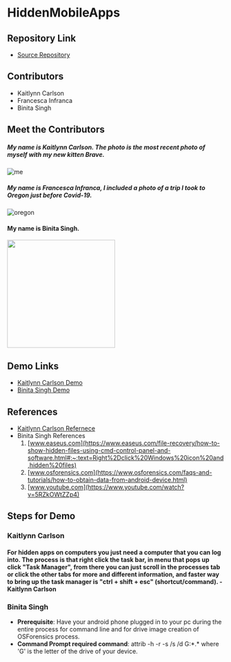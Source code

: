 # HiddenMobileApps

## Repository Link

- [Source Repository](https://github.com/francescainfranca/HiddenMobileApps)

## Contributors
- Kaitlynn Carlson
- Francesca Infranca
- Binita Singh

## Meet the Contributors
##### My name is Kaitlynn Carlson. The photo is the most recent photo of myself with my new kitten Brave.
![me](https://user-images.githubusercontent.com/54418804/95148267-86784200-0748-11eb-9b78-111574224372.jpg)

##### My name is Francesca Infranca, I included a photo of a trip I took to Oregon just before Covid-19.
![oregon](https://user-images.githubusercontent.com/54380721/95278409-bb05ff80-0815-11eb-87fc-75ac887c1050.jpg)

#### My name is Binita Singh.

<img src="https://github.com/francescainfranca/HiddenMobileApps/blob/main/images/IMG_20191215_151444_360.jpg" width="250">

## Demo Links
- [Kaitlynn Carlson Demo](https://app.vidgrid.com/view/eTkr5KACsrwT)
- [Binita Singh Demo](https://app.vidgrid.com/view/HdRrhYb8b19n)

## References

- [Kaitlynn Carlson Refernece](https://www.toolbox.com/security/vulnerability-management/blogs/how-to-find-hidden-programs-running-in-the-background-020615/#:~:text=%231%3A%20Press%20%E2%80%9CCtrl%20%2B,of%20hidden%20and%20visible%20programs.)
- Binita Singh References
    1. [www.easeus.com](https://www.easeus.com/file-recovery/how-to-show-hidden-files-using-cmd-control-panel-and-software.html#:~:text=Right%2Dclick%20Windows%20icon%20and,hidden%20files)
    2. [www.osforensics.com](https://www.osforensics.com/faqs-and-tutorials/how-to-obtain-data-from-android-device.html)
    3. [www.youtube.com](https://www.youtube.com/watch?v=5RZkOWtZZp4)

## Steps for Demo
### Kaitlynn Carlson 
#### For hidden apps on computers you just need a computer that you can log into. The process is that right click the task bar, in menu that pops up click "Task Manager", from there you can just scroll in the processes tab or click the other tabs for more and different information, and faster way to bring up the task manager is "ctrl + shift + esc" (shortcut/command). -Kaitlynn Carlson

### Binita Singh
- **Prerequisite**: Have your android phone plugged in to your pc during the entire process for command line and for drive image creation of OSForensics process.
- **Command Prompt required command**: attrib -h -r -s /s /d G:\*.* where 'G' is the letter of the drive of your device.

